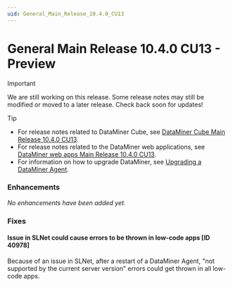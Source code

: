 ```yaml
---
uid: General_Main_Release_10.4.0_CU13
---
```


# General Main Release 10.4.0 CU13 - Preview

> [!IMPORTANT]
> We are still working on this release. Some release notes may still be modified or moved to a later release. Check back soon for updates!

> [!TIP]
>
> - For release notes related to DataMiner Cube, see [DataMiner Cube Main Release 10.4.0 CU13](xref:Cube_Main_Release_10.4.0_CU13).
> - For release notes related to the DataMiner web applications, see [DataMiner web apps Main Release 10.4.0 CU13](xref:Web_apps_Main_Release_10.4.0_CU13).
> - For information on how to upgrade DataMiner, see [Upgrading a DataMiner Agent](xref:Upgrading_a_DataMiner_Agent).

### Enhancements

*No enhancements have been added yet.*

### Fixes

#### Issue in SLNet could cause errors to be thrown in low-code apps [ID 40978]

<!-- MR 10.4.0 [CU13]/10.5.0 [CU1] - FR 10.5.2 -->

Because of an issue in SLNet, after a restart of a DataMiner Agent, "not supported by the current server version" errors could get thrown in all low-code apps.
